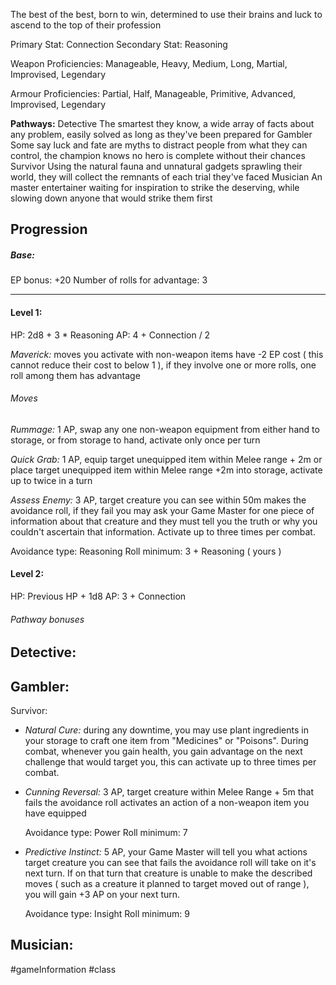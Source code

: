 The best of the best, born to win, determined to use their brains and luck to ascend to the top of their profession

Primary Stat: Connection
Secondary Stat: Reasoning

Weapon Proficiencies: Manageable, Heavy, Medium, Long, Martial, Improvised, Legendary

Armour Proficiencies: Partial, Half, Manageable, Primitive, Advanced, Improvised, Legendary

**Pathways:**
Detective
	The smartest they know, a wide array of facts about any problem, easily solved as long as they've been prepared for
Gambler
	Some say luck and fate are myths to distract people from what they can control, the champion knows no hero is complete without their chances
Survivor
	Using the natural fauna and unnatural gadgets sprawling their world, they will collect the remnants of each trial they've faced
Musician
	An master entertainer waiting for inspiration to strike the deserving, while slowing down anyone that would strike them first

## Progression

##### Base:
EP bonus: +20
Number of rolls for advantage: 3

---
#### Level 1:

HP: 2d8 + 3 * Reasoning
AP: 4 + Connection / 2

*Maverick:* moves you activate with non-weapon items have -2 EP cost ( this cannot reduce their cost to below 1 ), if they involve one or more rolls, one roll among them has advantage
###### Moves
*Rummage:* 1 AP, swap any one non-weapon equipment from either hand to storage, or from storage to hand, activate only once per turn

*Quick Grab:* 1 AP, equip target unequipped item within Melee range + 2m or place target unequipped item within Melee range +2m into storage, activate up to twice in a turn

*Assess Enemy:* 3 AP, target creature you can see within 50m makes the avoidance roll, if they fail you may ask your Game Master for one piece of information about that creature and they must tell you the truth or why you couldn't ascertain that information. Activate up to three times per combat.

Avoidance type: Reasoning
Roll minimum: 3 + Reasoning ( yours )

#### Level 2:

HP: Previous HP + 1d8
AP: 3 + Connection

###### Pathway bonuses

Detective: 
- 

Gambler:
- 

Survivor:
- *Natural Cure:* during any downtime, you may use plant ingredients in your storage to craft one item from "Medicines" or "Poisons". During combat, whenever you gain health, you gain advantage on the next challenge that would target you, this can activate up to three times per combat.
- *Cunning Reversal:* 3 AP, target creature within Melee Range + 5m that fails the avoidance roll activates an action of a non-weapon item you have equipped

  Avoidance type: Power
  Roll minimum: 7
- *Predictive Instinct:* 5 AP, your Game Master will tell you what actions target creature you can see that fails the avoidance roll will take on it's next turn. If on that turn that creature is unable to make the described moves ( such as a creature it planned to target moved out of range ), you will gain +3 AP on your next turn.

  Avoidance type: Insight
  Roll minimum: 9

Musician:
- 

#gameInformation #class